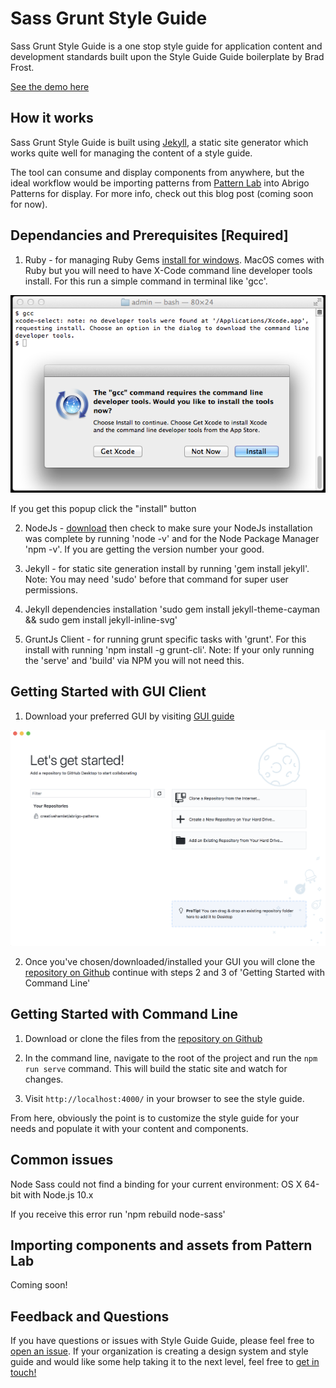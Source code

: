 # Sass Grunt Style Guide

Sass Grunt Style Guide is a one stop style guide for application content and development standards built upon the Style Guide Guide boilerplate by Brad Frost.

[See the demo here](https://bradfrost.github.io/style-guide-guide/)

## How it works
Sass Grunt Style Guide is built using [Jekyll](https://jekyllrb.com/), a static site generator which works quite well for managing the content of a style guide.

The tool can consume and display components from anywhere, but the ideal workflow would be importing patterns from [Pattern Lab](http://patternlab.io/) into Abrigo Patterns for display. For more info, check out this blog post (coming soon for now).

## Dependancies and Prerequisites [Required]
1. Ruby - for managing Ruby Gems [install for windows](https://rubyinstaller.org/). MacOS comes with Ruby but you will need to have X-Code command line developer tools install. For this run a simple command in terminal like 'gcc'.

![install of command line dev tools](/images/x-code-select.png)

If you get this popup click the "install" button

2. NodeJs - [download](https://nodejs.org) then check to make sure your NodeJs installation was complete by running 'node -v' and for the Node Package Manager 'npm -v'. If you are getting the version number your good.

3. Jekyll - for static site generation install by running 'gem install jekyll'. Note: You may need 'sudo' before that command for super user permissions.

4. Jekyll dependencies installation 'sudo gem install jekyll-theme-cayman && sudo gem install jekyll-inline-svg'

5. GruntJs Client - for running grunt specific tasks with 'grunt'. For this install with running 'npm install -g grunt-cli'. Note: If your only running the 'serve' and 'build' via NPM you will not need this.

## Getting Started with GUI Client
1. Download your preferred GUI by visiting [GUI guide](https://git-scm.com/downloads/guis)

![example GUI](/images/guis.png)

2. Once you've chosen/downloaded/installed your GUI you will clone the [repository on Github](https://github.com/creativehamlet/abrigo-patterns) continue with steps 2 and 3 of 'Getting Started with Command Line'

## Getting Started with Command Line
1. Download or clone the files from the [repository on Github](https://github.com/creativehamlet/abrigo-patterns)

2. In the command line, navigate to the root of the project and run the `npm run serve` command. This will build the static site and watch for changes.

3. Visit `http://localhost:4000/` in your browser to see the style guide.

From here, obviously the point is to customize the style guide for your needs and populate it with your content and components.

## Common issues
Node Sass could not find a binding for your current environment: OS X 64-bit with Node.js 10.x

If you receive this error run 'npm rebuild node-sass'

## Importing components and assets from Pattern Lab
Coming soon!

## Feedback and Questions
If you have questions or issues with Style Guide Guide, please feel free to [open an issue](https://github.com/creativehamlet/abrigo-patterns/issues). If your organization is creating a design system and style guide and would like some help taking it to the next level, feel free to [get in touch!](brad.sosnowski@abrigo.com)
